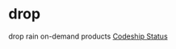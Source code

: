 drop
====

drop rain on-demand products
[Codeship Status](https://codeship.io/projects/1e38f0d0-c993-0131-eedd-762fd394af47/status)